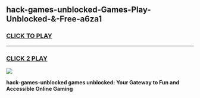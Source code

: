 
## hack-games-unblocked-Games-Play-Unblocked-&-Free-a6za1
<h3>
<a href="https://premium76.site?title=hack-games-unblocked&ref=24A">CLICK TO PLAY</a></h3>
<hr>

<h3>
<a href="https://premium76.site?title=hack-games-unblocked&ref=24A">CLICK 2 PLAY</a>
  
</h3>

<a href="https://premium76.site?title=hack-games-unblocked&ref=24A"><img src="https://clearcache.store/games.png"></a>


**hack-games-unblocked games unblocked: Your Gateway to Fun and Accessible Online Gaming**
